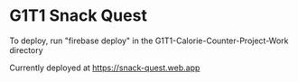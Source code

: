 # G1T1 Snack Quest
To deploy, run "firebase deploy" in the G1T1-Calorie-Counter-Project-Work directory

Currently deployed at https://snack-quest.web.app
